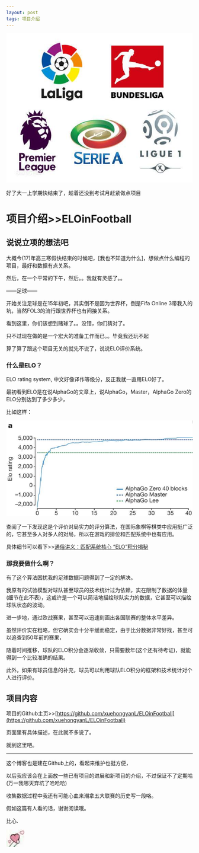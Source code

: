 ```yaml
---
layout: post
tags: 项目介绍
---
```


[![五大联赛](/images/00001.jpg)](https://github.com/xuehongyanL/ELOinFootball)

好了大一上学期快结束了，趁着还没到考试月赶紧做点项目

<!--more-->

# 项目介绍>>ELOinFootball

## 说说立项的想法吧

大概今(17)年高三寒假快结束的时候吧，[我也不知道为什么]，想做点什么编程的项目，最好和数据有点关系。

然后，在一个平常的下午，然后。。我就有灵感了。。

——足球——

开始关注足球是在15年初吧，其实倒不是因为世界杯，倒是Fifa Online 3带我入的坑，当然FOL3的流行跟世界杯也有间接关系。

看到这里，你们该想到赌球了。。没错，你们猜对了。

只不过现在做的是一个宏大的准备工作而已。。毕竟我还玩不起

算了算了跟这个项目无关的就先不说了，说说ELO评价系统。

### 什么是ELO？

ELO rating system, 中文好像译作等级分，反正我就一直用ELO好了。

最初看到ELO是在说AlphaGo的文章上，说AlphaGo，Master，AlphaGo Zero的ELO分别达到了多少多少，

比如这样：

![AlphaGo's ELO](/images/00002.jpg)

查阅了一下发现这是个评价对局实力的评分算法，在国际象棋等棋类中应用挺广泛的，它甚至多人对多人的对局，所以在游戏的排位和匹配系统中也有应用。

具体细节可以看下>>[通俗讲义：匹配系统核心 “ELO”积分揭秘](https://zhuanlan.zhihu.com/p/28190267)

### 那我要做什么啊？

有了这个算法困扰我的足球数据问题得到了一定的解决。

我原有的试验模型对球队甚至球员的技术统计过为依赖，实在限制了数据的体量(细节在此不表)，这或许是一个可以简洁地描绘球队实力的数据，它甚至可以描绘球队状态的波动。

进一步地，通过欧战赛果，甚至可以迅速刻画出各国联赛的整体水平差异。

虽然评价实在粗略，但它确实会十分平缓而稳定，由于比分数据非常好找，甚至可以追查到50年前的赛果，

随着时间推移，球队的ELO积分会逐渐收敛，只需要数年(这个还有待考证)，就能得到一个比较准确的结果。

此外，如果有球员信息的补充，球员可以利用球队ELO积分的框架和技术统计对个人进行评价。

## 项目内容

项目的Github主页>>[https://github.com/xuehongyanL/ELOinFootball](https://github.com/xuehongyanL/ELOinFootball)

页面里有具体描述，在此就不多说了。

就到这里吧。
*******
这个博客也是建在Github上的，看起来维护也挺方便，

以后我应该会在上面放一些已有项目的进展和新项目的介绍，不过保证不了定期哈(万一我哪天弃坑了哈哈哈)

收集数据过程中我还有可能心血来潮拿五大联赛的历史写一段咯。

假如这篇有人看的话，谢谢阅读哦。

比心.

![比心](/images/bixin.jpg)

